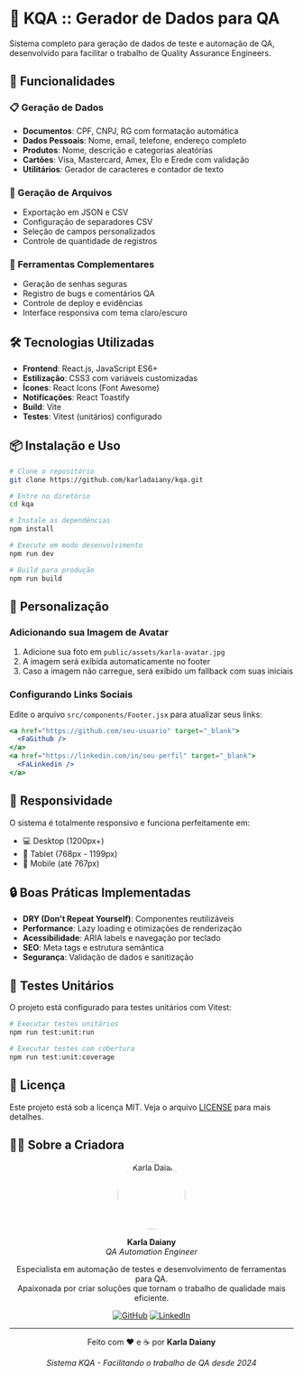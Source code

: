 # 🎲 KQA :: Gerador de Dados para QA

Sistema completo para geração de dados de teste e automação de QA, desenvolvido para facilitar o trabalho de Quality Assurance Engineers.

## 🚀 Funcionalidades

### 📋 Geração de Dados

- **Documentos**: CPF, CNPJ, RG com formatação automática
- **Dados Pessoais**: Nome, email, telefone, endereço completo
- **Produtos**: Nome, descrição e categorias aleatórias
- **Cartões**: Visa, Mastercard, Amex, Elo e Erede com validação
- **Utilitários**: Gerador de caracteres e contador de texto

### 📁 Geração de Arquivos

- Exportação em JSON e CSV
- Configuração de separadores CSV
- Seleção de campos personalizados
- Controle de quantidade de registros

### 🔧 Ferramentas Complementares

- Geração de senhas seguras
- Registro de bugs e comentários QA
- Controle de deploy e evidências
- Interface responsiva com tema claro/escuro

## 🛠️ Tecnologias Utilizadas

- **Frontend**: React.js, JavaScript ES6+
- **Estilização**: CSS3 com variáveis customizadas
- **Ícones**: React Icons (Font Awesome)
- **Notificações**: React Toastify
- **Build**: Vite
- **Testes**: Vitest (unitários) configurado

## 📦 Instalação e Uso

```bash
# Clone o repositório
git clone https://github.com/karladaiany/kqa.git

# Entre no diretório
cd kqa

# Instale as dependências
npm install

# Execute em modo desenvolvimento
npm run dev

# Build para produção
npm run build
```

## 🎨 Personalização

### Adicionando sua Imagem de Avatar

1. Adicione sua foto em `public/assets/karla-avatar.jpg`
2. A imagem será exibida automaticamente no footer
3. Caso a imagem não carregue, será exibido um fallback com suas iniciais

### Configurando Links Sociais

Edite o arquivo `src/components/Footer.jsx` para atualizar seus links:

```jsx
<a href="https://github.com/seu-usuario" target="_blank">
  <FaGithub />
</a>
<a href="https://linkedin.com/in/seu-perfil" target="_blank">
  <FaLinkedin />
</a>
```

## 📱 Responsividade

O sistema é totalmente responsivo e funciona perfeitamente em:

- 💻 Desktop (1200px+)
- 📱 Tablet (768px - 1199px)
- 📱 Mobile (até 767px)

## 🔒 Boas Práticas Implementadas

- **DRY (Don't Repeat Yourself)**: Componentes reutilizáveis
- **Performance**: Lazy loading e otimizações de renderização
- **Acessibilidade**: ARIA labels e navegação por teclado
- **SEO**: Meta tags e estrutura semântica
- **Segurança**: Validação de dados e sanitização

## 🧪 Testes Unitários

O projeto está configurado para testes unitários com Vitest:

```bash
# Executar testes unitários
npm run test:unit:run

# Executar testes com cobertura
npm run test:unit:coverage
```

## 📄 Licença

Este projeto está sob a licença MIT. Veja o arquivo [LICENSE](LICENSE) para mais detalhes.

## 👩‍💻 Sobre a Criadora

<div align="center">
  <img src="public/assets/karla-avatar.jpg" alt="Karla Daiany" width="120" style="border-radius: 50%;">
  
  **Karla Daiany**  
  *QA Automation Engineer*
  
  Especialista em automação de testes e desenvolvimento de ferramentas para QA.  
  Apaixonada por criar soluções que tornam o trabalho de qualidade mais eficiente.
  
  [![GitHub](https://img.shields.io/badge/GitHub-karladaiany-181717?style=flat&logo=github)](https://github.com/karladaiany)
  [![LinkedIn](https://img.shields.io/badge/LinkedIn-karladaiany-0A66C2?style=flat&logo=linkedin)](https://linkedin.com/in/karladaiany)
</div>

---

<div align="center">
  <p>Feito com ❤️ e ☕ por <strong>Karla Daiany</strong></p>
  <p><em>Sistema KQA - Facilitando o trabalho de QA desde 2024</em></p>
</div>
